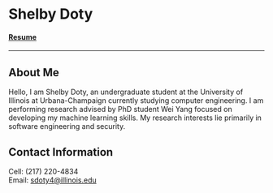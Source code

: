 # Shelby Doty

#### [Resume](Other_Pages/Resume.md) 

---
## About Me
  Hello, I am Shelby Doty, an undergraduate student at the University of Illinois at Urbana-Champaign currently studying computer engineering. I am performing research advised by PhD student Wei Yang focused on developing my machine learning skills. My research interests lie primarily in software engineering and security.
  
## Contact Information
  Cell: (217) 220-4834  
  Email: sdoty4@illinois.edu
